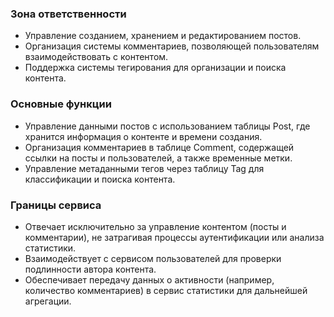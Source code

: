 ### Зона ответственности
- Управление созданием, хранением и редактированием постов.
- Организация системы комментариев, позволяющей пользователям взаимодействовать с контентом.
- Поддержка системы тегирования для организации и поиска контента.

### Основные функции
- Управление данными постов с использованием таблицы Post, где хранится информация о контенте и времени создания.
- Организация комментариев в таблице Comment, содержащей ссылки на посты и пользователей, а также временные метки.
- Управление метаданными тегов через таблицу Tag для классификации и поиска контента.

### Границы сервиса
- Отвечает исключительно за управление контентом (посты и комментарии), не затрагивая процессы аутентификации или анализа статистики.
- Взаимодействует с сервисом пользователей для проверки подлинности автора контента.
- Обеспечивает передачу данных о активности (например, количество комментариев) в сервис статистики для дальнейшей агрегации.
